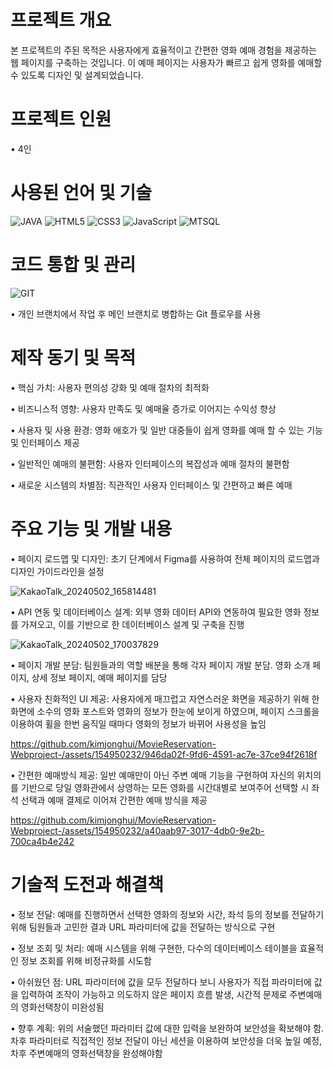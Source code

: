 # 프로젝트 개요

본 프로젝트의 주된 목적은 사용자에게 효율적이고 간편한 영화 예매 경험을 제공하는 웹 페이지를 구축하는 것입니다. 이 예매 페이지는 사용자가 빠르고 쉽게 영화를 예매할 수 있도록 디자인 및 설계되었습니다.

# 프로젝트 인원

• 4인

# 사용된 언어 및 기술

![JAVA](https://img.shields.io/badge/Java-ED8B00?style=for-the-badge&logo=openjdk&logoColor=white)
![HTML5](https://img.shields.io/badge/HTML5-E34F26?style=for-the-badge&logo=html5&logoColor=white)
![CSS3](https://img.shields.io/badge/CSS3-1572B6?style=for-the-badge&logo=css3&logoColor=white)
![JavaScript](https://img.shields.io/badge/JavaScript-F7DF1E?style=for-the-badge&logo=JavaScript&logoColor=white)
![MTSQL](https://img.shields.io/badge/MySQL-00000F?style=for-the-badge&logo=mysql&logoColor=white)

#  코드 통합 및 관리 
![GIT](https://img.shields.io/badge/GitHub-100000?style=for-the-badge&logo=github&logoColor=white)

• 개인 브랜치에서 작업 후 메인 브랜치로 병합하는 Git 플로우를 사용


# 제작 동기 및 목적

• 핵심 가치: 사용자 편의성 강화 및 예매 절차의 최적화

• 비즈니스적 영향: 사용자 만족도 및 예매율 증가로 이어지는 수익성 향상

• 사용자 및 사용 환경: 영화 애호가 및 일반 대중들이 쉽게 영화를 예매 할 수 있는 기능 및 인터페이스 제공

• 일반적인 예매의 불편함: 사용자 인터페이스의 복잡성과 예매 절차의 불편함

• 새로운 시스템의 차별점: 직관적인 사용자 인터페이스 및 간편하고 빠른 예매

# 주요 기능 및 개발 내용

• 페이지 로드맵 및 디자인: 초기 단계에서 Figma를 사용하여 전체 페이지의 로드맵과 디자인 가이드라인을 설정

![KakaoTalk_20240502_165814481](https://github.com/kimjonghui/MovieReservation-Webproject-/assets/154950232/6bab8079-d43e-41af-8b21-ebdfb0cb0c00)

• API 연동 및 데이터베이스 설계: 외부 영화 데이터 API와 연동하여 필요한 영화 정보를 가져오고, 이를 기반으로 한 데이터베이스 설계 및 구축을 진행

![KakaoTalk_20240502_170037829](https://github.com/kimjonghui/MovieReservation-Webproject-/assets/154950232/3cdb5a6a-9992-46d8-a910-bae29b569515)

• 페이지 개발 분담: 팀원들과의 역할 배분을 통해 각자 페이지 개발 분담. 영화 소개 페이지, 상세 정보 페이지, 예매 페이지를 담당

• 사용자 친화적인 UI 제공: 사용자에게 매끄럽고 자연스러운 화면을 제공하기 위해 한 화면에 소수의 영화 포스트와 영화의 정보가 한눈에 보이게 하였으며, 페이지 스크롤을 이용하여 휠을 한번 움직일 때마다 영화의 정보가 바뀌어 사용성을 높임

https://github.com/kimjonghui/MovieReservation-Webproject-/assets/154950232/946da02f-9fd6-4591-ac7e-37ce94f2618f

• 간편한 예매방식 제공: 일반 예매만이 아닌 주변 예매 기능을 구현하여 자신의 위치의를 기반으로 당일 영화관에서 상영하는 모든 영화를 시간대별로 보여주어 선택할 시 좌석 선택과 예매 결제로 이어져 간편한 예매 방식을 제공

https://github.com/kimjonghui/MovieReservation-Webproject-/assets/154950232/a40aab97-3017-4db0-9e2b-700ca4b4e242

# 기술적 도전과 해결책

• 정보 전달: 예매를 진행하면서 선택한 영화의 정보와 시간, 좌석 등의 정보를 전달하기 위해 팀원들과 고민한 결과 URL 파라미터에 값을 전달하는 방식으로 구현

• 정보 조회 및 처리: 예매 시스템을 위해 구현한, 다수의 데이터베이스 테이블을 효율적인 정보 조회를 위해 비정규화를 시도함

• 아쉬웠던 점: URL 파라미터에 값을 모두 전달하다 보니 사용자가 직접 파라미터에 값을 입력하여 조작이 가능하고 의도하지 않은 페이지 흐름 발생, 시간적 문제로 주변예매의 영화선택창이 미완성됨

• 향후 계획: 위의 서술했던 파라미터 값에 대한 입력을 보완하여 보안성을 확보해야 함. 차후 파라미터로 직접적인 정보 전달이 아닌 세션을 이용하여 보안성을 더욱 높일 예정, 차후 주변예매의 영화선택창을 완성해야함
